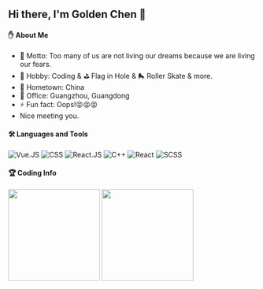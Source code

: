 ## Hi there, I'm Golden Chen 👋

#### :raised_hand: About Me



- 🌟 Motto: Too many of us are not living our dreams because we are living our fears.
- 🌱 Hobby: Coding & ⛳ Flag in Hole & 🛼 Roller Skate & more.
- 🏡 Hometown: China
- 🏢 Office: Guangzhou, Guangdong
- ⚡ Fun fact: Oops!😝😝😝
- Nice meeting you.

#### 🛠 Languages and Tools

![Vue.JS](https://img.shields.io/badge/-Vue.js-35495c?&style=flat-square&logo=vue.js&logoColor=default)
![CSS](https://img.shields.io/badge/-CSS-0A1A2F?style=flat-square&logo=CSS&logoColor=default)
![React.JS](https://img.shields.io/badge/-React.js-35495c?&style=flat-square&logo=React&logoColor=default)
![C++](https://img.shields.io/badge/-C++-brightgreen?style=flat-square&logo=C&logoColor=default)
![React](https://img.shields.io/badge/-React-45b8d8?style=flat-square&logo=React&logoColor=default)
![SCSS](https://img.shields.io/badge/-SCSS-090909?style=flat-square&logo=SCSS&logoColor=default)

#### :trophy: Coding Info

<p>
  <img height="186em" src="https://github-readme-stats.anuraghazra1.vercel.app/api?username=Gold-Chen&count_private=true&show_icons=true&include_all_commits=true&theme=gruvbox"/>
  <img height="186em" src="https://github-readme-stats.anuraghazra1.vercel.app/api/top-langs/?username=Gold-Chen&hide=css,html,scss,less,stylus&langs_count=10&layout=compact&theme=gruvbox"/>
</p>

